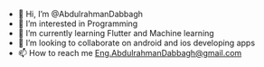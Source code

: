 - 👋 Hi, I’m @AbdulrahmanDabbagh
- 👀 I’m interested in Programming 
- 🌱 I’m currently learning Flutter and Machine learning
- 💞️ I’m looking to collaborate on android and ios developing apps
- 📫 How to reach me Eng.AbdulrahmanDabbagh@gmail.com

<!---
AbdulrahmanDabbagh/AbdulrahmanDabbagh is a ✨ special ✨ repository because its `README.md` (this file) appears on your GitHub profile.
You can click the Preview link to take a look at your changes.
--->
